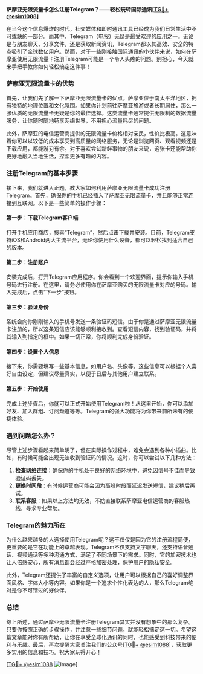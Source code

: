 **萨摩亚无限流量卡怎么注册Telegram？——轻松玩转国际通讯[[TG💪+ @esim1088](https://t.me/s/esim1088)]**

在当今这个信息爆炸的时代，社交媒体和即时通讯工具已经成为我们日常生活中不可或缺的一部分。而其中，Telegram（电报）无疑是最受欢迎的应用之一。无论是与朋友聊天、分享文件，还是获取新闻资讯，Telegram都以其高效、安全的特点吸引了全球数亿用户。然而，对于一些刚接触国际通讯的小伙伴来说，如何在萨摩亚使用无限流量卡注册Telegram可能是一个令人头疼的问题。别担心，今天就来手把手教你如何轻松搞定这件事！

### 萨摩亚无限流量卡的优势

首先，让我们先了解一下萨摩亚无限流量卡的优点。萨摩亚位于南太平洋地区，拥有独特的地理位置和文化氛围。如果你计划前往萨摩亚旅游或者长期居住，那么一张优质的无限流量卡无疑是你的最佳选择。这类流量卡通常提供无限制的数据流量服务，让你随时随地畅享网络世界，不用担心流量耗尽的问题。

此外，萨摩亚的电信运营商提供的无限流量卡价格相对亲民，性价比极高。这意味着你可以以较低的成本享受到高质量的网络服务，无论是浏览网页、观看视频还是下载应用，都能游刃有余。对于喜欢尝试新鲜事物的朋友来说，这张卡还能帮助你更好地融入当地生活，探索更多有趣的内容。

### 注册Telegram的基本步骤

接下来，我们就进入正题，教大家如何利用萨摩亚无限流量卡成功注册Telegram。首先，确保你的手机已经插入了萨摩亚无限流量卡，并且能够正常连接到互联网。以下是一些简单的操作步骤：

#### 第一步：下载Telegram客户端
打开手机应用商店，搜索“Telegram”，然后点击下载并安装。目前，Telegram支持iOS和Android两大主流平台，无论你使用什么设备，都可以轻松找到适合自己的版本。

#### 第二步：注册账户
安装完成后，打开Telegram应用程序。你会看到一个欢迎界面，提示你输入手机号码进行注册。在这里，请务必使用你在萨摩亚购买的无限流量卡对应的号码。输入完成后，点击“下一步”按钮。

#### 第三步：验证身份
系统会向你刚刚输入的手机号发送一条验证码短信。由于你是通过萨摩亚无限流量卡注册的，所以这条短信应该能够顺利接收到。查看短信内容，找到验证码，并将其输入到指定的框中。如果一切正常，你将顺利完成身份验证。

#### 第四步：设置个人信息
接下来，你需要填写一些基本信息，如用户名、头像等。这些信息可以根据个人喜好自由设定，但建议尽量真实，以便于日后与其他用户建立联系。

#### 第五步：开始使用
完成上述步骤后，你就可以正式开始使用Telegram啦！从这里开始，你可以添加好友、加入群组、订阅频道等等。Telegram的强大功能将为你带来前所未有的便捷体验。

### 遇到问题怎么办？

尽管上述步骤看起来简单明了，但在实际操作过程中，难免会遇到各种小插曲。比如，有时候可能会出现无法收到验证码的情况。这时，你可以尝试以下几种方法：

1. **检查网络连接**：确保你的手机处于良好的网络环境中，避免因信号不佳而导致验证码丢失。
2. **更换时间段**：有时候运营商可能会因为高峰时段而延迟发送短信，建议稍后再试。
3. **联系客服**：如果以上方法均无效，不妨直接联系萨摩亚电信运营商的客服热线，寻求专业帮助。

### Telegram的魅力所在

为什么越来越多的人选择使用Telegram呢？这不仅仅是因为它的注册流程简便，更重要的是它在功能上的卓越表现。Telegram不仅支持文字聊天，还支持语音通话、视频通话等多种沟通方式，满足了不同场景下的需求。同时，它的加密技术也让人倍感安心，所有消息都会经过严格加密处理，保护用户的隐私安全。

此外，Telegram还提供了丰富的自定义选项，让用户可以根据自己的喜好调整界面风格、字体大小等内容。如果你是一个追求个性化表达的人，那么Telegram绝对是你不可错过的好伙伴。

### 总结

综上所述，通过萨摩亚无限流量卡注册Telegram其实并没有想象中的那么复杂。只要你按照正确的步骤操作，并注意一些细节问题，就能轻松搞定这一切。希望这篇文章能对你有所帮助，让你在享受全球化通讯的同时，也能感受到科技带来的便利与乐趣。最后，再次提醒大家关注我们的公众号[[TG💪+ @esim1088](https://t.me/s/esim1088)]，获取更多实用的信息和技巧。祝大家玩得开心！

[[TG💪+ @esim1088](https://t.me/s/esim1088) ![Image](https://i.postimg.cc/4NQfJmqS/Snipaste-2025-05-13-00-14-12.png)]